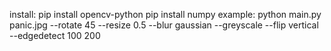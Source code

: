 install:
    pip install opencv-python
    pip install numpy
example:
    python main.py panic.jpg --rotate 45 --resize 0.5 --blur gaussian --greyscale --flip vertical --edgedetect 100 200
